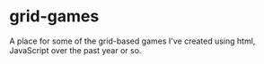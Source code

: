 # grid-games
A place for some of the grid-based games I've created using html, JavaScript over the past year or so.
